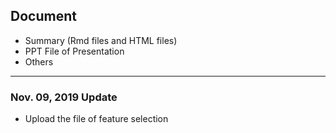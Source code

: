 ## Document

* Summary (Rmd files and HTML files)
* PPT File of Presentation
* Others

---

### Nov. 09, 2019 Update

* Upload the file of feature selection
